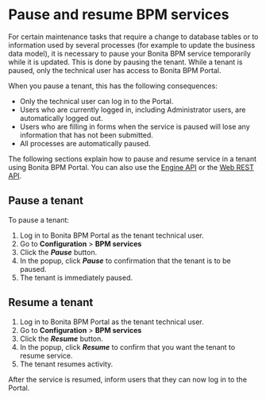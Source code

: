 # Pause and resume BPM services

For certain maintenance tasks that require a change to database tables or to information used by several processes (for example to update the business data model), it is necessary to pause your Bonita BPM service temporarily while it is updated. This is done by pausing the tenant. 
While a tenant is paused, only the technical user has access to Bonita BPM Portal.

When you pause a tenant, this has the following consequences:

* Only the technical user can log in to the Portal.
* Users who are currently logged in, including Administrator users, are automatically logged out.
* Users who are filling in forms when the service is paused will lose any information that has not been submitted.
* All processes are automatically paused.

The following sections explain how to pause and resume service in a tenant using Bonita BPM Portal. You can also use the [Engine API](http://documentation.bonitasoft.com/javadoc/api/${varVersion}/index.html) or the [Web REST API](rest-api-overview.md).

## Pause a tenant

To pause a tenant:

1. Log in to Bonita BPM Portal as the tenant technical user.
2. Go to **Configuration** \> **BPM services**
3. Click the **_Pause_** button.
4. In the popup, click **_Pause_** to confirmation that the tenant is to be paused.
5. The tenant is immediately paused.

## Resume a tenant

1. Log in to Bonita BPM Portal as the tenant technical user.
2. Go to **Configuration** \> **BPM services**
3. Click the **_Resume_** button.
4. In the popup, click **_Resume_** to confirm that you want the tenant to resume service.
5. The tenant resumes activity.

After the service is resumed, inform users that they can now log in to the Portal.